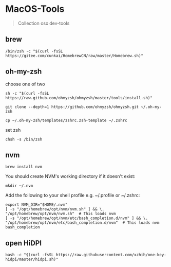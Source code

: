 # MacOS-Tools
> Collection osx dev-tools

## brew
```shell
/bin/zsh -c "$(curl -fsSL https://gitee.com/cunkai/HomebrewCN/raw/master/Homebrew.sh)"
```

## oh-my-zsh
choose one of two
```shell
sh -c "$(curl -fsSL https://raw.github.com/ohmyzsh/ohmyzsh/master/tools/install.sh)"
```

```shell
git clone --depth=1 https://github.com/ohmyzsh/ohmyzsh.git ~/.oh-my-zsh

cp ~/.oh-my-zsh/templates/zshrc.zsh-template ~/.zshrc
```
set zsh
```shell
chsh -s /bin/zsh
```

## nvm
```shell
brew install nvm
```
You should create NVM's working directory if it doesn't exist:
```shell
mkdir ~/.nvm
```

Add the following to your shell profile e.g. ~/.profile or ~/.zshrc:
```
export NVM_DIR="$HOME/.nvm"
[ -s "/opt/homebrew/opt/nvm/nvm.sh" ] && \. "/opt/homebrew/opt/nvm/nvm.sh"  # This loads nvm
[ -s "/opt/homebrew/opt/nvm/etc/bash_completion.d/nvm" ] && \. "/opt/homebrew/opt/nvm/etc/bash_completion.d/nvm"  # This loads nvm bash_completion
```

## open HiDPI
```shell
bash -c "$(curl -fsSL https://raw.githubusercontent.com/xzhih/one-key-hidpi/master/hidpi.sh)"
```